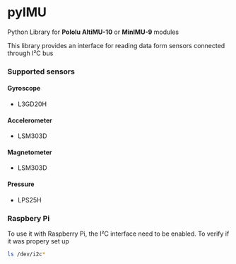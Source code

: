 # pyIMU

Python Library for **Pololu AltiMU-10** or **MinIMU-9** modules

This library provides an interface for reading data form sensors connected through I²C bus

### Supported sensors

#### Gyroscope

* L3GD20H

#### Accelerometer

* LSM303D

#### Magnetometer

* LSM303D

#### Pressure

* LPS25H
 
### Raspbery Pi 

To use it with Raspberry Pi, the I²C interface need to be enabled.
To verify if it was propery set up

```bash
ls /dev/i2c*
```

